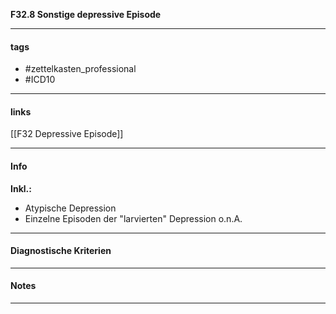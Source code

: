 __F32.8 Sonstige depressive Episode__

___________________________________________
#### tags

- #zettelkasten_professional
- #ICD10 
___________________________________________
#### links

[[F32 Depressive Episode]]

___________________________________________
#### Info
__Inkl.:__
- Atypische Depression  
- Einzelne Episoden der "larvierten" Depression o.n.A.
___________________________________________
#### Diagnostische Kriterien

___________________________________________
#### Notes

___________________________________________

